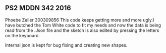 ## PS2 MDDN 342 2016
Phoebe Zeller 
300309856
This code keeps getting more and more ugly.I have butched the Tom White code to fit my needs and now the data is being read from the .Json file and the sketch is also edited by pressing the letters on the keyboard.

Internal json is kept for bug fixing and creating new shapes.
